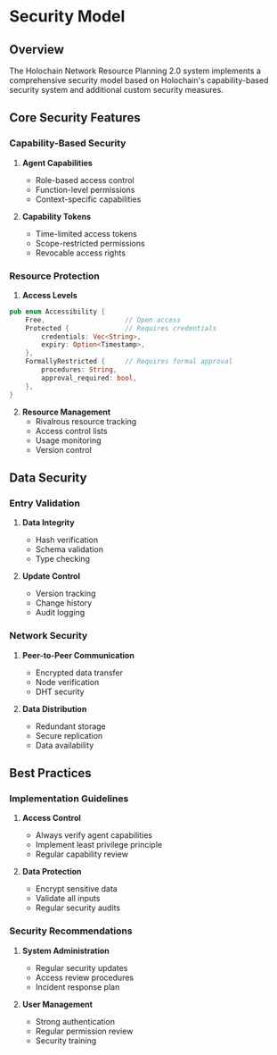 # Security Model

## Overview
The Holochain Network Resource Planning 2.0 system implements a comprehensive security model based on Holochain's capability-based security system and additional custom security measures.

## Core Security Features

### Capability-Based Security
1. **Agent Capabilities**
   - Role-based access control
   - Function-level permissions
   - Context-specific capabilities

2. **Capability Tokens**
   - Time-limited access tokens
   - Scope-restricted permissions
   - Revocable access rights

### Resource Protection

1. **Access Levels**
```rust
pub enum Accessibility {
    Free,                    // Open access
    Protected {              // Requires credentials
        credentials: Vec<String>,
        expiry: Option<Timestamp>,
    },
    FormallyRestricted {     // Requires formal approval
        procedures: String,
        approval_required: bool,
    },
}
```

2. **Resource Management**
   - Rivalrous resource tracking
   - Access control lists
   - Usage monitoring
   - Version control

## Data Security

### Entry Validation
1. **Data Integrity**
   - Hash verification
   - Schema validation
   - Type checking

2. **Update Control**
   - Version tracking
   - Change history
   - Audit logging

### Network Security
1. **Peer-to-Peer Communication**
   - Encrypted data transfer
   - Node verification
   - DHT security

2. **Data Distribution**
   - Redundant storage
   - Secure replication
   - Data availability

## Best Practices

### Implementation Guidelines
1. **Access Control**
   - Always verify agent capabilities
   - Implement least privilege principle
   - Regular capability review

2. **Data Protection**
   - Encrypt sensitive data
   - Validate all inputs
   - Regular security audits

### Security Recommendations
1. **System Administration**
   - Regular security updates
   - Access review procedures
   - Incident response plan

2. **User Management**
   - Strong authentication
   - Regular permission review
   - Security training
